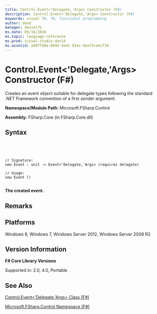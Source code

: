 ```yaml
---
title: Control.Event<'Delegate,'Args> Constructor (F#)
description: Control.Event<'Delegate,'Args> Constructor (F#)
keywords: visual f#, f#, functional programming
author: dend
manager: danielfe
ms.date: 05/16/2016
ms.topic: language-reference
ms.prod: visual-studio-dev14
ms.assetid: ad97f88e-894d-4a41-814c-9aa73ceecf34 
---
```


# Control.Event<'Delegate,'Args> Constructor (F#)

Creates an event object suitable for delegate types following the standard .NET Framework convention of a first *sender* argument.

**Namespace/Module Path:** Microsoft.FSharp.Control

**Assembly:** FSharp.Core (in FSharp.Core.dll)


## Syntax



```




// Signature:
new Event : unit -> Event<'Delegate,'Args> (requires delegate)

// Usage:
new Event ()


```




**The created event.**
## Remarks

## Platforms
Windows 8, Windows 7, Windows Server 2012, Windows Server 2008 R2


## Version Information
**F# Core Library Versions**

Supported in: 2.0, 4.0, Portable




## See Also
[Control.Event&#60;'Delegate,'Args&#62; Class &#40;F&#35;&#41;](Control.Event%5B%27Delegate%2C%27Args%5D-Class-%5BFSharp%5D.md)

[Microsoft.FSharp.Control Namespace &#40;F&#35;&#41;](Microsoft.FSharp.Control-Namespace-%5BFSharp%5D.md)

